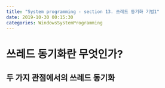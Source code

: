```yaml
---
title: "System programming - section 13. 쓰레드 동기화 기법1"
date: 2019-10-30 00:15:30
categories: WindowsSystemProgramming
---
```


# 쓰레드 동기화란 무엇인가?

## 두 가지 관점에서의 쓰레드 동기화
